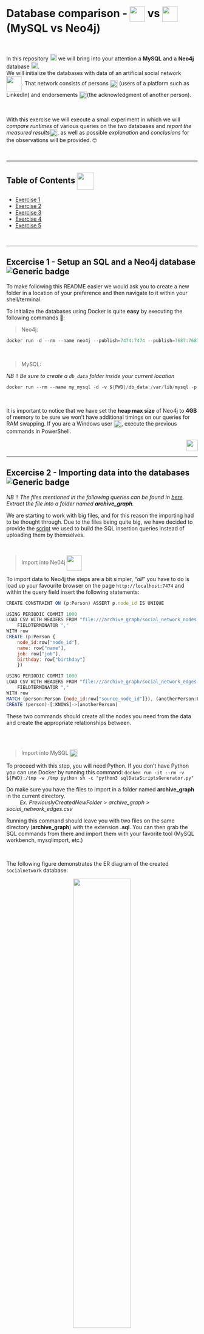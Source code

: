 # Database comparison - <img src="https://pngimg.com/uploads/mysql/mysql_PNG9.png" height="40" align="center"> vs <img src="https://go.neo4j.com/rs/710-RRC-335/images/neo4j_logo_globe.png" height="40" align="center"> (MySQL vs Neo4j)
</br>

In this repository <img src="https://cdn.iconscout.com/icon/premium/png-256-thumb/repository-15-834642.png" height="18"> we will bring into your attention a **MySQL** and a **Neo4j** database <img src="https://image.flaticon.com/icons/svg/148/148825.svg" height="18">. 
</br>We will initialize the databases with data of an artificial social network <img src="https://waffleio-direct-uploads-production.s3.amazonaws.com/uploads/5b631124103d580013dcf6a4/125516c66e82c728ace21e0d46db978826878dba87e6ab03f60da1cd6416723e7952e37a23cbb07ff1112243434d0eee1e020a17b8eb8339a3e46979820e5ae8d76b5d72943411adb0d41beb57bb72895d99a4fedb1294b7607caddecd5d340c041083fe5830a7984fcb5ef442e74457b65e.png" height="40" align="center">. That network consists of persons <img src="https://trello-attachments.s3.amazonaws.com/5a0c1bbf93b2d2556f9cc845/5a1d5bbf034dbe3bcf832cf0/9e587ab061dd7797aebfb1be424eb8ce/people-icon-in-various-color-vector-21092005.jpg" height="20" align="center"> (users of a platform such as LinkedIn) and endorsements <img src="https://waffleio-direct-uploads-production.s3.amazonaws.com/uploads/5b631124103d580013dcf6a4/125516c66e82c728ace21e0d46db978826878dba87e6ab03f60da1cd6416723e7952e37a23cbb07ff1172d43434d0eee1e020a17b8eb8339a3e46979820e5ae8d76b5d72943411adb0d41beb57bb72895d99a4fedb1294b7607caddecd5d340c041083fe5830a7984fcb5ff74de74c53b65e.png" height="20" align="center">(the acknowledgment of another person).

</br>

With this exercise we will execute a small experiment in which we will _compare runtimes_ of various queries on the two databases and _report the measured results_<img src="https://i.ibb.co/DkGjv3L/law-scale-icon-justice-outline-icon-vector-17484259.jpg" height="20" align="center">, as well as possible _explanation_ and _conclusions_ for the observations will be provided. :nerd_face:

</br>

----
<a name="toc"></a>
## Table of Contents <img src="https://waffleio-direct-uploads-production.s3.amazonaws.com/uploads/5b631124103d580013dcf6a4/125516c66e82c728ace21e0d46db978826878dba87e6ab03f60da1cd6416743e7853e37a25cbb77ef1132d43434d0eee1e020a17b8eb8339a3e46979820e5ae8d76b5d72943411adb0d41beb57bb72895d99a4fedb1294b7607caddecd5d340c041f83fe5830a29148cc5bf64be94b57b65e.png" align="center" height="45"> 
* [Exercise 1](#ex1)
* [Exercise 2](#ex2)
* [Exercise 3](#ex3)
* [Exercise 4](#ex4)
* [Exercise 5](#ex5)

<br/>

----
<a name="ex1"></a>
## Excercise 1 - Setup an SQL and a Neo4j database ![Generic badge](https://img.shields.io/badge/Setup-databases-informational.svg)
To make following this README easier we would ask you to create a new folder in a location of your preference and then navigate to it within your shell/terminal.
</br>

To initialize the databases using Docker is quite **easy** by executing the following commands :whale::
> Neo4j:
```c#
docker run -d --rm --name neo4j --publish=7474:7474 --publish=7687:7687 -v ${PWD}:/var/lib/neo4j/import --env NEO4J_AUTH=neo4j/fancy99Doorknob --env=NEO4J_dbms_memory_pagecache_size=4G --env=NEO4J_dbms_memory_heap_initial__size=4G --env=NEO4J_dbms_memory_heap_max__size=4G neo4j
```

</br>

> MySQL:

_NB_ :bangbang: _Be sure to create a `db_data` folder inside your current location_
</br>

```c#
docker run --rm --name my_mysql -d -v ${PWD}/db_data:/var/lib/mysql -p 3306:3306 -e MYSQL_ROOT_PASSWORD=123456 mysql --max-allowed-packet=1073741824
```
</br>

It is important to notice that we have set the **heap max size** of Neo4j to **4GB** of memory to be sure we won’t have additional timings on our queries for RAM swapping. If you are a Windows user <img src="https://images.all-free-download.com/images/graphiclarge/windows_81_default_icon_pack_6830210.jpg" height="20" align="center">, execute the previous commands in PowerShell.
</br>

<p align="right">
<a href="#toc"><img src="https://waffleio-direct-uploads-production.s3.amazonaws.com/uploads/5b631124103d580013dcf6a4/125516c66e82c728ace21e0d46e1999b248790ebc3abaf51ab57f5973d047d317c06a6722887e27de91429570d564ead490e5b10aaf8db29b4aa2e32db025fb28c341521842f1bbeb98b15be04bf22834b80bfbb8f49c0e92f68.png" width="30"></a>
</p>

---
<a name="ex2"></a>
## Excercise 2 - Importing data into the databases ![Generic badge](https://img.shields.io/badge/Data-import-yellowgreen.svg)

_NB_ :bangbang: _The files mentioned in the following queries can be found in [here](https://github.com/datsoftlyngby/soft2019spring-databases/raw/master/data/archive_graph.tar.gz). Extract the file into a folder named **archive_graph**._

We are starting to work with big files, and for this reason the importing had to be thought through. Due to the files being quite big, we have decided to provide the [script](./sqlDataScriptsGenerator.py) we used to build the SQL insertion queries instead of uploading them by themselves.

</br>

> Import into Ne04j <img src="https://cdn-ak.f.st-hatena.com/images/fotolife/V/Vastee/20180509/20180509140835.gif" height="40" align="center">

To import data to Neo4j the steps are a bit simpler, _“all”_ you have to do is load up your favourite browser on the page `http://localhost:7474` and within the query field insert the following statements:

```javascript
CREATE CONSTRAINT ON (p:Person) ASSERT p.node_id IS UNIQUE
```
```javascript
USING PERIODIC COMMIT 1000
LOAD CSV WITH HEADERS FROM "file:///archive_graph/social_network_nodes.csv" AS row 
    FIELDTERMINATOR ","
WITH row
CREATE (p:Person {
    node_id:row["node_id"],
    name: row["name"],
    job: row["job"],
    birthday: row["birthday"]
    })
```
```javascript
USING PERIODIC COMMIT 1000    
LOAD CSV WITH HEADERS FROM "file:///archive_graph/social_network_edges.csv" AS row 
    FIELDTERMINATOR ","
WITH row
MATCH (person:Person {node_id:row["source_node_id"]}), (anotherPerson:Person {node_id:row["target_node_id"]})
CREATE (person)-[:KNOWS]->(anotherPerson)
```

These two commands should create all the nodes you need from the data and create the appropriate relationships between.

</br>
</br>

> Import into MySQL <img align="center" height="20" src="https://thumbs.gfycat.com/CelebratedComplexDipper-max-1mb.gif">

To proceed with this step, you will need Python. If you don’t have Python you can use Docker by running this command:
`docker run -it --rm -v ${PWD}:/tmp -w /tmp python sh -c "python3 sqlDataScriptsGenerator.py"`

Do make sure you have the files to import in a folder named **archive_graph** in the current directory. </br> &nbsp;&nbsp;&nbsp;&nbsp;&nbsp;&nbsp;&nbsp;&nbsp; _Ex. PreviouslyCreatedNewFolder > archive_graph > social_network_edges.csv_


Running this command should leave you with two files on the same directory (**archive_graph**) with the extension **.sql**. You can then grab the SQL commands from there and import them with your favorite tool (MySQL workbench, mysqlimport, etc.)

</br>

The following figure demonstrates the ER diagram of the created `socialnetwork` database:

<p align="center">
<img src="https://waffleio-direct-uploads-production.s3.amazonaws.com/uploads/5b631124103d580013dcf6a4/125516c66e82c728ace21e0d46db978826878dba87e6ab03f60da1cd6416723e7952e37b26cbb170f1112243434d0eee1e020a17b8eb8339a3e46979820e5ae8d76b5d72943411adb0d41beb57bb72895d99a4fedb1294b7607caddecd5d340c041f83fe5830a79849c15ef348e94d53b65e.png" width="55%">
</p>

<p align="right">
<a href="#toc"><img src="https://waffleio-direct-uploads-production.s3.amazonaws.com/uploads/5b631124103d580013dcf6a4/125516c66e82c728ace21e0d46e1999b248790ebc3abaf51ab57f5973d047d317c06a6722887e27de91429570d564ead490e5b10aaf8db29b4aa2e32db025fb28c341521842f1bbeb98b15be04bf22834b80bfbb8f49c0e92f68.png" width="30"></a>
</p>

----
<a name="ex3"></a>
## Excercise 3 - Construct queries in SQL and in Cypher ![Generic badge](https://img.shields.io/badge/Query-construction-yellow.svg)

#### I. All persons that a person endorses (endorsements of depth :one:)
> Cypher
```javascript
MATCH(:Person {node_id:'16'})-[:KNOWS*1..1]->(known:Person)
RETURN known.name
```
> SQL
```sql
SELECT Person.name 
FROM Knows
INNER JOIN Person ON target_node_id = Person.node_id
WHERE source_node_id = 16;
```
<br/>

#### II. All persons that are endorsed by endorsed persons of a person (endorsements of depth :two:)
> Cypher
```javascript
MATCH(:Person {node_id:'16'})-[:KNOWS*2..2]->(known:Person)
RETURN known.name
```
> SQL
```sql
WITH depthOne AS
	(SELECT Person.* 
	FROM Knows
	INNER JOIN Person ON target_node_id = Person.node_id
	WHERE source_node_id = 16)
SELECT Person.name 
FROM depthOne
INNER JOIN Knows ON Knows.source_node_id = depthOne.node_id
INNER JOIN Person ON Person.node_id = Knows.target_node_id;
```
<br/>

#### III. All persons that ... (endorsements of depth :three:)
> Cypher
```javascript
MATCH(:Person {node_id:'16'})-[:KNOWS*3..3]->(known:Person)
RETURN known.name
```
> SQL
```sql
WITH depthOne AS
	(SELECT Person.* 
	FROM Knows
	INNER JOIN Person ON target_node_id = Person.node_id
	WHERE source_node_id = 16),
depthTwo AS
	(SELECT Person.* 
	FROM depthOne
	INNER JOIN Knows ON Knows.source_node_id = depthOne.node_id
	INNER JOIN Person ON Person.node_id = Knows.target_node_id)
SELECT Person.name 
FROM depthTwo
INNER JOIN Knows ON Knows.source_node_id = depthTwo.node_id
INNER JOIN Person ON Person.node_id = Knows.target_node_id;
```
<br/>

#### IV. All persons that ... (endorsements of depth :four:)
> Cypher
```javascript
MATCH(:Person {node_id:'16'})-[:KNOWS*4..4]->(known:Person)
RETURN known.name
```
> SQL
```sql
WITH depthOne AS
	(SELECT Person.* 
	FROM Knows
	INNER JOIN Person ON target_node_id = Person.node_id
	WHERE source_node_id = 16),
depthTwo AS
	(SELECT Person.* 
	FROM depthOne
	INNER JOIN Knows ON Knows.source_node_id = depthOne.node_id
	INNER JOIN Person ON Person.node_id = Knows.target_node_id),
depthThree AS
	(SELECT Person.* 
	FROM depthTwo
	INNER JOIN Knows ON Knows.source_node_id = depthTwo.node_id
	INNER JOIN Person ON Person.node_id = Knows.target_node_id)
SELECT Person.name 
FROM depthThree
INNER JOIN Knows ON Knows.source_node_id = depthThree.node_id
INNER JOIN Person ON Person.node_id = Knows.target_node_id;

```
<br/>

#### V. All persons that ... (endorsements of depth :five:)
> Cypher
```javascript
MATCH(:Person {node_id:'16'})-[:KNOWS*5..5]->(known:Person)
RETURN known.name
```
> SQL
```sql
WITH depthOne AS
	(SELECT Person.* 
	FROM Knows
	INNER JOIN Person ON target_node_id = Person.node_id
	WHERE source_node_id = 16),
depthTwo AS
	(SELECT Person.* 
	FROM depthOne
	INNER JOIN Knows ON Knows.source_node_id = depthOne.node_id
	INNER JOIN Person ON Person.node_id = Knows.target_node_id),
depthThree AS
	(SELECT Person.* 
	FROM depthTwo
	INNER JOIN Knows ON Knows.source_node_id = depthTwo.node_id
	INNER JOIN Person ON Person.node_id = Knows.target_node_id),
depthFour AS
	(SELECT Person.* 
	FROM depthThree
	INNER JOIN Knows ON Knows.source_node_id = depthThree.node_id
	INNER JOIN Person ON Person.node_id = Knows.target_node_id)
SELECT Person.name 
FROM depthFour
INNER JOIN Knows ON Knows.source_node_id = depthFour.node_id
INNER JOIN Person ON Person.node_id = Knows.target_node_id;

```
<br/>

<p align="right">
<a href="#toc"><img src="https://waffleio-direct-uploads-production.s3.amazonaws.com/uploads/5b631124103d580013dcf6a4/125516c66e82c728ace21e0d46e1999b248790ebc3abaf51ab57f5973d047d317c06a6722887e27de91429570d564ead490e5b10aaf8db29b4aa2e32db025fb28c341521842f1bbeb98b15be04bf22834b80bfbb8f49c0e92f68.png" width="30"></a>
</p>

----
<a name="ex4"></a>
## Excercise 4 - Writing an execution program ![Generic badge](https://img.shields.io/badge/Execution-program-green.svg)

A program in Python <img src="https://www.python.org/static/opengraph-icon-200x200.png" height="25" align="center"> was written where we can automatically execute the above queries for twenty random nodes against the two respective databases. It can be found in [databasePerformanceFinder.py](./databasePerformanceFinder.py)

</br>

To be able to run it you once again will need Python, and if you are running them within your computer (not through the following docker command) be sure to install the following packages for Python: **mysql-connector-python** and **neo4j**. 

These can normally be installed through the following commands:

`pip install mysql-connector-python`</br>
`pip install neo4j`

</br>

In case you don’t have python installed on your machine you can run the application through the following command: 

```c#
docker run -it --rm --net=host -v ${PWD}:/tmp -w /tmp python sh -c "pip install mysql-connector-python && pip install neo4j && python3 databasePerformanceFinder.py"
```
<br/>

<p align="right">
<a href="#toc"><img src="https://waffleio-direct-uploads-production.s3.amazonaws.com/uploads/5b631124103d580013dcf6a4/125516c66e82c728ace21e0d46e1999b248790ebc3abaf51ab57f5973d047d317c06a6722887e27de91429570d564ead490e5b10aaf8db29b4aa2e32db025fb28c341521842f1bbeb98b15be04bf22834b80bfbb8f49c0e92f68.png" width="30"></a>
</p>

----
<a name="ex5"></a>
## Excercise 5 - Measure the average and median execution times of each query ![Generic badge](https://img.shields.io/badge/Average-median-inactive.svg?labelColor=9cf)

> Times of each query for each id

Within this table you can find all the single execution results (in seconds) that were gathered to calculate the _average_ and the _median_ in the next section.

<table>
    <tr>
        <th>
            Person ID
        </th>
        <th>
        </th>
        <th>
            Depth 1
        </th>
        <th>
            Depth 2
        </th>
        <th>
            Depth 3
        </th>
        <th>
            Depth 4
        </th>
        <th>
            Depth 5
        </th>
    </tr>
    <tr>
        <td align="center">
             <b>97452</b>
        </td>
        <td>
            <table align="center">
                <tr>
                    <td>MySQL</td>
                </tr>
                <tr>
                    <td>Neo4j</td>
                </tr>
            </table>
        </td>
        <td>
            <table align="center">
                <tr>
                    <td align="center">0.03653</td>
                </tr>
                <tr>
                    <td align="center">1.22664</td>
                </tr>
            </table>
        </td>
        <td>
            <table align="center">
                <tr>
                    <td align="center">0.37388</td>
                </tr>
                <tr>
                    <td align="center">0.39445</td>
                </tr>
            </table>
        </td>
        <td>
            <table align="center">
                <tr>
                    <td align="center">3.51995</td>
                </tr>
                <tr>
                    <td align="center">3.01810</td>
                </tr>
            </table>
        </td>
        <td>
            <table align="center">
                <tr>
                    <td align="center">24.1196</td>
                </tr>
                <tr>
                    <td align="center">17.8080</td>
                </tr>
            </table>
        </td>
        <td>
            <table align="center">
                <tr>
                    <td align="center">184.538</td>
                </tr>
                <tr>
                    <td align="center">86.7519</td>
                </tr>
            </table>
        </td>
    </tr>
    <tr>
        <td align="center">
            <b>255867</b>
        </td>
        <td>
            <table align="center">
                <tr>
                    <td>MySQL</td>
                </tr>
                <tr>
                    <td>Neo4j</td>
                </tr>
            </table>
        </td>
        <td>
            <table align="center">
                <tr>
                    <td align="center">0.00437</td>
                </tr>
                <tr>
                    <td align="center">0.06993</td>
                </tr>
            </table>
        </td>
        <td>
            <table align="center">
                <tr>
                    <td align="center">0.01433</td>
                </tr>
                <tr>
                    <td align="center">0.08220</td>
                </tr>
            </table>
        </td>
        <td>
            <table align="center">
                <tr>
                    <td align="center">0.27315</td>
                </tr>
                <tr>
                    <td align="center">0.09300</td>
                </tr>
            </table>
        </td>
        <td>
            <table align="center">
                <tr>
                    <td align="center">8.06737</td>
                </tr>
                <tr>
                    <td align="center">1.06203</td>
                </tr>
            </table>
        </td>
        <td>
            <table align="center">
                <tr>
                    <td align="center">101.861</td>
                </tr>
                <tr>
                    <td align="center">26.3120</td>
                </tr>
            </table>
        </td>
    </tr>
    <tr>
        <td align="center">
            <b>130040</b>
        </td>
        <td>
            <table align="center">
                <tr>
                    <td>MySQL</td>
                </tr>
                <tr>
                    <td>Neo4j</td>
                </tr>
            </table>
        </td>
        <td>
            <table align="center">
                <tr>
                    <td align="center">0.00266</td>
                </tr>
                <tr>
                    <td align="center">0.04821</td>
                </tr>
            </table>
        </td>
        <td>
            <table align="center">
                <tr>
                    <td align="center">0.00825</td>
                </tr>
                <tr>
                    <td align="center">0.03834</td>
                </tr>
            </table>
        </td>
        <td>
            <table align="center">
                <tr>
                    <td align="center">0.07310</td>
                </tr>
                <tr>
                    <td align="center">0.04315</td>
                </tr>
            </table>
        </td>
        <td>
            <table align="center">
                <tr>
                    <td align="center">0.95411</td>
                </tr>
                <tr>
                    <td align="center">0.31826</td>
                </tr>
            </table>
        </td>
        <td>
            <table align="center">
                <tr>
                    <td align="center">21.8818</td>
                </tr>
                <tr>
                    <td align="center">6.25341</td>
                </tr>
            </table>
        </td>
    </tr>
    <tr>
        <td align="center">
            <b>469490</b>
        </td>
        <td>
            <table align="center">
                <tr>
                    <td>MySQL</td>
                </tr>
                <tr>
                    <td>Neo4j</td>
                </tr>
            </table>
        </td>
        <td>
            <table align="center">
                <tr>
                    <td align="center">0.00269</td>
                </tr>
                <tr>
                    <td align="center">0.04378</td>
                </tr>
            </table>
        </td>
        <td>
            <table align="center">
                <tr>
                    <td align="center">0.02635</td>
                </tr>
                <tr>
                    <td align="center">0.04336</td>
                </tr>
            </table>
        </td>
        <td>
            <table align="center">
                <tr>
                    <td align="center">0.40049</td>
                </tr>
                <tr>
                    <td align="center">0.14956</td>
                </tr>
            </table>
        </td>
        <td>
            <table align="center">
                <tr>
                    <td align="center">10.1751</td>
                </tr>
                <tr>
                    <td align="center">2.96481</td>
                </tr>
            </table>
        </td>
        <td>
            <table align="center">
                <tr>
                    <td align="center">229.032</td>
                </tr>
                <tr>
                    <td align="center">92.4653</td>
                </tr>
            </table>
        </td>
    </tr>
    <tr>
        <td align="center">
            <b>103304</b>
        </td>
        <td>
            <table align="center">
                <tr>
                    <td>MySQL</td>
                </tr>
                <tr>
                    <td>Neo4j</td>
                </tr>
            </table>
        </td>
        <td>
            <table align="center">
                <tr>
                    <td align="center">0.11603</td>
                </tr>
                <tr>
                    <td align="center">0.40534</td>
                </tr>
            </table>
        </td>
        <td>
            <table align="center">
                <tr>
                    <td align="center">0.06791</td>
                </tr>
                <tr>
                    <td align="center">0.08176</td>
                </tr>
            </table>
        </td>
        <td>
            <table align="center">
                <tr>
                    <td align="center">0.35004</td>
                </tr>
                <tr>
                    <td align="center">0.15943</td>
                </tr>
            </table>
        </td>
        <td>
            <table align="center">
                <tr>
                    <td align="center">6.67067</td>
                </tr>
                <tr>
                    <td align="center">1.84992</td>
                </tr>
            </table>
        </td>
        <td>
            <table align="center">
                <tr>
                    <td align="center">81.9830</td>
                </tr>
                <tr>
                    <td align="center">21.8072</td>
                </tr>
            </table>
        </td>
    </tr>
    <tr>
        <td align="center">
            <b>397769</b>
        </td>
        <td>
            <table align="center">
                <tr>
                    <td>MySQL</td>
                </tr>
                <tr>
                    <td>Neo4j</td>
                </tr>
            </table>
        </td>
        <td>
            <table align="center">
                <tr>
                    <td align="center">0.00961</td>
                </tr>
                <tr>
                    <td align="center">0.04519</td>
                </tr>
            </table>
        </td>
        <td>
            <table align="center">
                <tr>
                    <td align="center">0.02219</td>
                </tr>
                <tr>
                    <td align="center">0.04532</td>
                </tr>
            </table>
        </td>
        <td>
            <table align="center">
                <tr>
                    <td align="center">0.27431</td>
                </tr>
                <tr>
                    <td align="center">0.10072</td>
                </tr>
            </table>
        </td>
        <td>
            <table align="center">
                <tr>
                    <td align="center">5.27164</td>
                </tr>
                <tr>
                    <td align="center">1.27270</td>
                </tr>
            </table>
        </td>
        <td>
            <table align="center">
                <tr>
                    <td align="center">112.094</td>
                </tr>
                <tr>
                    <td align="center">32.5137</td>
                </tr>
            </table>
        </td>
    </tr>
    <tr>
        <td align="center">
            <b>51294</b>
        </td>
        <td>
            <table align="center">
                <tr>
                    <td>MySQL</td>
                </tr>
                <tr>
                    <td>Neo4j</td>
                </tr>
            </table>
        </td>
        <td>
            <table align="center">
                <tr>
                    <td align="center">0.00722</td>
                </tr>
                <tr>
                    <td align="center">0.04765</td>
                </tr>
            </table>
        </td>
        <td>
            <table align="center">
                <tr>
                    <td align="center">0.00785</td>
                </tr>
                <tr>
                    <td align="center">0.04883</td>
                </tr>
            </table>
        </td>
        <td>
            <table align="center">
                <tr>
                    <td align="center">0.15692</td>
                </tr>
                <tr>
                    <td align="center">0.07154</td>
                </tr>
            </table>
        </td>
        <td>
            <table align="center">
                <tr>
                    <td align="center">3.59671</td>
                </tr>
                <tr>
                    <td align="center">0.90464</td>
                </tr>
            </table>
        </td>
        <td>
            <table align="center">
                <tr>
                    <td align="center">79.0004</td>
                </tr>
                <tr>
                    <td align="center">22.2726</td>
                </tr>
            </table>
        </td>
    </tr>
    <tr>
        <td align="center">
            <b>68412</b>
        </td>
        <td>
            <table align="center">
                <tr>
                    <td>MySQL</td>
                </tr>
                <tr>
                    <td>Neo4j</td>
                </tr>
            </table>
        </td>
        <td>
            <table align="center">
                <tr>
                    <td align="center">0.00243</td>
                </tr>
                <tr>
                    <td align="center">0.04269</td>
                </tr>
            </table>
        </td>
        <td>
            <table align="center">
                <tr>
                    <td align="center">0.00270</td>
                </tr>
                <tr>
                    <td align="center">0.04347</td>
                </tr>
            </table>
        </td>
        <td>
            <table align="center">
                <tr>
                    <td align="center">0.04087</td>
                </tr>
                <tr>
                    <td align="center">0.03597</td>
                </tr>
            </table>
        </td>
        <td>
            <table align="center">
                <tr>
                    <td align="center">0.28967</td>
                </tr>
                <tr>
                    <td align="center">0.10296</td>
                </tr>
            </table>
        </td>
        <td>
            <table align="center">
                <tr>
                    <td align="center">6.11298</td>
                </tr>
                <tr>
                    <td align="center">1.50000</td>
                </tr>
            </table>
        </td>
    </tr>
    <tr>
        <td align="center">
            <b>198449</b>
        </td>
        <td>
            <table align="center">
                <tr>
                    <td>MySQL</td>
                </tr>
                <tr>
                    <td>Neo4j</td>
                </tr>
            </table>
        </td>
        <td>
            <table align="center">
                <tr>
                    <td align="center">0.00262</td>
                </tr>
                <tr>
                    <td align="center">0.04068</td>
                </tr>
            </table>
        </td>
        <td>
            <table align="center">
                <tr>
                    <td align="center">0.03228</td>
                </tr>
                <tr>
                    <td align="center">0.04822</td>
                </tr>
            </table>
        </td>
        <td>
            <table align="center">
                <tr>
                    <td align="center">0.78400</td>
                </tr>
                <tr>
                    <td align="center">0.23565</td>
                </tr>
            </table>
        </td>
        <td>
            <table align="center">
                <tr>
                    <td align="center">18.0964</td>
                </tr>
                <tr>
                    <td align="center">5.24085</td>
                </tr>
            </table>
        </td>
        <td>
            <table align="center">
                <tr>
                    <td align="center">469.017</td>
                </tr>
                <tr>
                    <td align="center">324.510</td>
                </tr>
            </table>
        </td>
    </tr>
    <tr>
        <td align="center">
            <b>91907</b>
        </td>
        <td>
            <table align="center">
                <tr>
                    <td>MySQL</td>
                </tr>
                <tr>
                    <td>Neo4j</td>
                </tr>
            </table>
        </td>
        <td>
            <table align="center">
                <tr>
                    <td align="center">0.27356</td>
                </tr>
                <tr>
                    <td align="center">1.56897</td>
                </tr>
            </table>
        </td>
        <td>
            <table align="center">
                <tr>
                    <td align="center">1.50708</td>
                </tr>
                <tr>
                    <td align="center">0.48353</td>
                </tr>
            </table>
        </td>
        <td>
            <table align="center">
                <tr>
                    <td align="center">2.81950</td>
                </tr>
                <tr>
                    <td align="center">3.30760</td>
                </tr>
            </table>
        </td>
        <td>
            <table align="center">
                <tr>
                    <td align="center">15.6674</td>
                </tr>
                <tr>
                    <td align="center">23.6031</td>
                </tr>
            </table>
        </td>
        <td>
            <table align="center">
                <tr>
                    <td align="center">143.167</td>
                </tr>
                <tr>
                    <td align="center">56.0398</td>
                </tr>
            </table>
        </td>
    </tr>
    <tr>
        <td align="center">
            <b>258194</b>
        </td>
        <td>
            <table align="center">
                <tr>
                    <td>MySQL</td>
                </tr>
                <tr>
                    <td>Neo4j</td>
                </tr>
            </table>
        </td>
        <td>
            <table align="center">
                <tr>
                    <td align="center">0.00712</td>
                </tr>
                <tr>
                    <td align="center">0.05558</td>
                </tr>
            </table>
        </td>
        <td>
            <table align="center">
                <tr>
                    <td align="center">0.01978</td>
                </tr>
                <tr>
                    <td align="center">0.06205</td>
                </tr>
            </table>
        </td>
        <td>
            <table align="center">
                <tr>
                    <td align="center">0.29573</td>
                </tr>
                <tr>
                    <td align="center">0.09378</td>
                </tr>
            </table>
        </td>
        <td>
            <table align="center">
                <tr>
                    <td align="center">6.21519</td>
                </tr>
                <tr>
                    <td align="center">1.10606</td>
                </tr>
            </table>
        </td>
        <td>
            <table align="center">
                <tr>
                    <td align="center">102.922</td>
                </tr>
                <tr>
                    <td align="center">29.1510</td>
                </tr>
            </table>
        </td>
    </tr>
    <tr>
        <td align="center">
            <b>133300</b>
        </td>
        <td>
            <table align="center">
                <tr>
                    <td>MySQL</td>
                </tr>
                <tr>
                    <td>Neo4j</td>
                </tr>
            </table>
        </td>
        <td>
            <table align="center">
                <tr>
                    <td align="center">0.00487</td>
                </tr>
                <tr>
                    <td align="center">0.05212</td>
                </tr>
            </table>
        </td>
        <td>
            <table align="center">
                <tr>
                    <td align="center">0.00237</td>
                </tr>
                <tr>
                    <td align="center">0.05019</td>
                </tr>
            </table>
        </td>
        <td>
            <table align="center">
                <tr>
                    <td align="center">0.03531</td>
                </tr>
                <tr>
                    <td align="center">0.04259</td>
                </tr>
            </table>
        </td>
        <td>
            <table align="center">
                <tr>
                    <td align="center">0.47808</td>
                </tr>
                <tr>
                    <td align="center">0.18823</td>
                </tr>
            </table>
        </td>
        <td>
            <table align="center">
                <tr>
                    <td align="center">11.6657</td>
                </tr>
                <tr>
                    <td align="center">3.34666</td>
                </tr>
            </table>
        </td>
    </tr>
    <tr>
        <td align="center">
            <b>241762</b>
        </td>
        <td>
            <table align="center">
                <tr>
                    <td>MySQL</td>
                </tr>
                <tr>
                    <td>Neo4j</td>
                </tr>
            </table>
        </td>
        <td>
            <table align="center">
                <tr>
                    <td align="center">0.00226</td>
                </tr>
                <tr>
                    <td align="center">0.04657</td>
                </tr>
            </table>
        </td>
        <td>
            <table align="center">
                <tr>
                    <td align="center">0.00804</td>
                </tr>
                <tr>
                    <td align="center">0.04332</td>
                </tr>
            </table>
        </td>
        <td>
            <table align="center">
                <tr>
                    <td align="center">0.07160</td>
                </tr>
                <tr>
                    <td align="center">0.05190</td>
                </tr>
            </table>
        </td>
        <td>
            <table align="center">
                <tr>
                    <td align="center">1.10339</td>
                </tr>
                <tr>
                    <td align="center">0.33738</td>
                </tr>
            </table>
        </td>
        <td>
            <table align="center">
                <tr>
                    <td align="center">25.6912</td>
                </tr>
                <tr>
                    <td align="center">7.30859</td>
                </tr>
            </table>
        </td>
    </tr>
    <tr>
        <td align="center">
            <b>165339</b>
        </td>
        <td>
            <table align="center">
                <tr>
                    <td>MySQL</td>
                </tr>
                <tr>
                    <td>Neo4j</td>
                </tr>
            </table>
        </td>
        <td>
            <table align="center">
                <tr>
                    <td align="center">0.00311</td>
                </tr>
                <tr>
                    <td align="center">0.04126</td>
                </tr>
            </table>
        </td>
        <td>
            <table align="center">
                <tr>
                    <td align="center">0.01533</td>
                </tr>
                <tr>
                    <td align="center">0.04044</td>
                </tr>
            </table>
        </td>
        <td>
            <table align="center">
                <tr>
                    <td align="center">0.18578</td>
                </tr>
                <tr>
                    <td align="center">0.07253</td>
                </tr>
            </table>
        </td>
        <td>
            <table align="center">
                <tr>
                    <td align="center">3.33041</td>
                </tr>
                <tr>
                    <td align="center">0.90306</td>
                </tr>
            </table>
        </td>
        <td>
            <table align="center">
                <tr>
                    <td align="center">71.1918</td>
                </tr>
                <tr>
                    <td align="center">20.6824</td>
                </tr>
            </table>
        </td>
    </tr>
    <tr>
        <td align="center">
            <b>179387</b>
        </td>
        <td>
            <table align="center">
                <tr>
                    <td>MySQL</td>
                </tr>
                <tr>
                    <td>Neo4j</td>
                </tr>
            </table>
        </td>
        <td>
            <table align="center">
                <tr>
                    <td align="center">0.00264</td>
                </tr>
                <tr>
                    <td align="center">0.04644</td>
                </tr>
            </table>
        </td>
        <td>
            <table align="center">
                <tr>
                    <td align="center">0.02387</td>
                </tr>
                <tr>
                    <td align="center">0.04269</td>
                </tr>
            </table>
        </td>
        <td>
            <table align="center">
                <tr>
                    <td align="center">0.38614</td>
                </tr>
                <tr>
                    <td align="center">0.12717</td>
                </tr>
            </table>
        </td>
        <td>
            <table align="center">
                <tr>
                    <td align="center">7.92666</td>
                </tr>
                <tr>
                    <td align="center">2.15771</td>
                </tr>
            </table>
        </td>
        <td>
            <table align="center">
                <tr>
                    <td align="center">177.503</td>
                </tr>
                <tr>
                    <td align="center">52.2270</td>
                </tr>
            </table>
        </td>
    </tr>
    <tr>
        <td align="center">
            <b>201061</b>
        </td>
        <td>
            <table align="center">
                <tr>
                    <td>MySQL</td>
                </tr>
                <tr>
                    <td>Neo4j</td>
                </tr>
            </table>
        </td>
        <td>
            <table align="center">
                <tr>
                    <td align="center">0.01267</td>
                </tr>
                <tr>
                    <td align="center">0.07671</td>
                </tr>
            </table>
        </td>
        <td>
            <table align="center">
                <tr>
                    <td align="center">0.04688</td>
                </tr>
                <tr>
                    <td align="center">0.04499</td>
                </tr>
            </table>
        </td>
        <td>
            <table align="center">
                <tr>
                    <td align="center">0.57512</td>
                </tr>
                <tr>
                    <td align="center">0.12013</td>
                </tr>
            </table>
        </td>
        <td>
            <table align="center">
                <tr>
                    <td align="center">13.3445</td>
                </tr>
                <tr>
                    <td align="center">2.06087</td>
                </tr>
            </table>
        </td>
        <td>
            <table align="center">
                <tr>
                    <td align="center">169.269</td>
                </tr>
                <tr>
                    <td align="center">45.8724</td>
                </tr>
            </table>
        </td>
    </tr>
    <tr>
        <td align="center">
            <b>345988</b>
        </td>
        <td>
            <table align="center">
                <tr>
                    <td>MySQL</td>
                </tr>
                <tr>
                    <td>Neo4j</td>
                </tr>
            </table>
        </td>
        <td>
            <table align="center">
                <tr>
                    <td align="center">0.00345</td>
                </tr>
                <tr>
                    <td align="center">0.06435</td>
                </tr>
            </table>
        </td>
        <td>
            <table align="center">
                <tr>
                    <td align="center">0.01577</td>
                </tr>
                <tr>
                    <td align="center">0.10779</td>
                </tr>
            </table>
        </td>
        <td>
            <table align="center">
                <tr>
                    <td align="center">0.24862</td>
                </tr>
                <tr>
                    <td align="center">0.07026</td>
                </tr>
            </table>
        </td>
        <td>
            <table align="center">
                <tr>
                    <td align="center">5.69475</td>
                </tr>
                <tr>
                    <td align="center">0.86054</td>
                </tr>
            </table>
        </td>
        <td>
            <table align="center">
                <tr>
                    <td align="center">76.7484</td>
                </tr>
                <tr>
                    <td align="center">19.9341</td>
                </tr>
            </table>
        </td>
    </tr>
    <tr>
        <td align="center">
            <b>161060</b>
        </td>
        <td>
            <table align="center">
                <tr>
                    <td>MySQL</td>
                </tr>
                <tr>
                    <td>Neo4j</td>
                </tr>
            </table>
        </td>
        <td>
            <table align="center">
                <tr>
                    <td align="center">0.01534</td>
                </tr>
                <tr>
                    <td align="center">0.03560</td>
                </tr>
            </table>
        </td>
        <td>
            <table align="center">
                <tr>
                    <td align="center">0.01241</td>
                </tr>
                <tr>
                    <td align="center">0.03631</td>
                </tr>
            </table>
        </td>
        <td>
            <table align="center">
                <tr>
                    <td align="center">0.09598</td>
                </tr>
                <tr>
                    <td align="center">0.05508</td>
                </tr>
            </table>
        </td>
        <td>
            <table align="center">
                <tr>
                    <td align="center">1.96803</td>
                </tr>
                <tr>
                    <td align="center">0.54601</td>
                </tr>
            </table>
        </td>
        <td>
            <table align="center">
                <tr>
                    <td align="center">45.3058</td>
                </tr>
                <tr>
                    <td align="center">12.7325</td>
                </tr>
            </table>
        </td>
    </tr>
    <tr>
        <td align="center">
            <b>406091</b>
        </td>
        <td>
            <table align="center">
                <tr>
                    <td>MySQL</td>
                </tr>
                <tr>
                    <td>Neo4j</td>
                </tr>
            </table>
        </td>
        <td>
            <table align="center">
                <tr>
                    <td align="center">0.00239</td>
                </tr>
                <tr>
                    <td align="center">0.04499</td>
                </tr>
            </table>
        </td>
        <td>
            <table align="center">
                <tr>
                    <td align="center">0.00984</td>
                </tr>
                <tr>
                    <td align="center">0.04055</td>
                </tr>
            </table>
        </td>
        <td>
            <table align="center">
                <tr>
                    <td align="center">0.07678</td>
                </tr>
                <tr>
                    <td align="center">0.05426</td>
                </tr>
            </table>
        </td>
        <td>
            <table align="center">
                <tr>
                    <td align="center">1.07535</td>
                </tr>
                <tr>
                    <td align="center">0.31957</td>
                </tr>
            </table>
        </td>
        <td>
            <table align="center">
                <tr>
                    <td align="center">25.7734</td>
                </tr>
                <tr>
                    <td align="center">7.33849</td>
                </tr>
            </table>
        </td>
    </tr>
    <tr>
        <td align="center">
            <b>406740</b>
        </td>
        <td>
            <table align="center">
                <tr>
                    <td>MySQL</td>
                </tr>
                <tr>
                    <td>Neo4j</td>
                </tr>
            </table>
        </td>
        <td>
            <table align="center">
                <tr>
                    <td align="center">0.00319</td>
                </tr>
                <tr>
                    <td align="center">0.04593</td>
                </tr>
            </table>
        </td>
        <td>
            <table align="center">
                <tr>
                    <td align="center">0.00294</td>
                </tr>
                <tr>
                    <td align="center">0.04055</td>
                </tr>
            </table>
        </td>
        <td>
            <table align="center">
                <tr>
                    <td align="center">0.06243</td>
                </tr>
                <tr>
                    <td align="center">0.05141</td>
                </tr>
            </table>
        </td>
        <td>
            <table align="center">
                <tr>
                    <td align="center">1.68152</td>
                </tr>
                <tr>
                    <td align="center">0.43146</td>
                </tr>
            </table>
        </td>
        <td>
            <table align="center">
                <tr>
                    <td align="center">39.5864</td>
                </tr>
                <tr>
                    <td align="center">10.1191</td>
                </tr>
            </table>
        </td>
    </tr>
</table>

</br>

> Average & Median

The following graphs represent the Average and the Median values (in seconds) for both databases. Since the time difference are significant from depth 3+, we decided to split the graph into 2, therefore, getting a closer look.

<img src="https://waffleio-direct-uploads-production.s3.amazonaws.com/uploads/5b631124103d580013dcf6a4/125516c66e82c728ace21e0d46ed9893379182ba9bfcb945e611b2843b492d762a10e17132d0e12de61a79005a5948ae470a5644fdf1df2ff2e03d22884e17ff933c0120996048e6edc00db513bb29814e80b3bb8b48c0ec3827ee82875d73.png" height="70%">

</br>

<img src="https://waffleio-direct-uploads-production.s3.amazonaws.com/uploads/5b631124103d580013dcf6a4/125516c66e82c728ace21e0d46ed9893379182ba9bfcb945f61fbcd6395428792c07b7692ac7b62aba1b23030e5a48aa435e0d4dfcf8817da2e26a71d85e19f1c32f0e2a92624cf5f2d75dad0ba8218c4584b3b98d4dc4e8392ce3888c4b2c53.png" height="70%">

| <p align="left">:tangerine: - The <b>orange</b> line represents the Neo4j median</br>:eggplant: - The <b>dark blue</b> line represents the MySQL median </p> | <p align="left">:apple: - The <b>red</b> bar represents the Neo4j average</br>:green_apple:- The <b>green</b> bar represents the MySQL average</p> |
|:-:|:-:|

</br>

### Time differences explanation

We have reached the conclusion that the time differences that occur are due to the fact that **Neo4j** has the relations associated with each node, and therefore it doesn’t need to go through more objects than it should to find the next depth level of persons. This leads **Neo4j** to be able to run on pretty much O(NlogN) complexity. 

**MySQL** on the other hand has to go and find the correct _IDs_, and even with indexes, for bigger depths its run time starts incrementing exponentially.

</br>

### Conclusion
It can be concluded that if you need to go to **shallow depths** (1 or 2 levels deep), **MySQL** might be a better choice regarding execution time. But the moment you want to start knowing the relations at **deeper depths**, **Neo4j** takes the win and should definitely be the correct choice (at least between the two systems analysed in this assignment).
<br/>

<p align="right">
<a href="#toc"><img src="https://waffleio-direct-uploads-production.s3.amazonaws.com/uploads/5b631124103d580013dcf6a4/125516c66e82c728ace21e0d46e1999b248790ebc3abaf51ab57f5973d047d317c06a6722887e27de91429570d564ead490e5b10aaf8db29b4aa2e32db025fb28c341521842f1bbeb98b15be04bf22834b80bfbb8f49c0e92f68.png" width="30"></a>
</p>

----
> #### Assignment made by:   
`David Alves 👨🏻‍💻 ` :octocat: [Github](https://github.com/davi7725) <br />
`Elitsa Marinovska 👩🏻‍💻 ` :octocat: [Github](https://github.com/elit0451) <br />
> Attending "Databses for Developers" course of Software Development bachelor's degree

